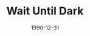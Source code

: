 ---
layout: productions
title: Wait Until Dark
date: 1990-12-31
opening_date: 1990-12-31
approx_date: year
featured_image:
Theatre: Players by the Sea
cast:
- Carlino: Michael Lipp
crew:
---